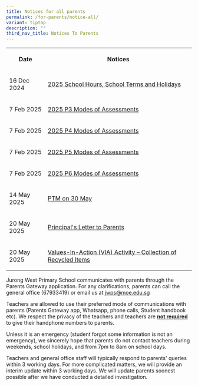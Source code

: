 ```yaml
---
title: Notices for all parents
permalink: /for-parents/notice-all/
variant: tiptap
description: ""
third_nav_title: Notices To Parents
---
```

<table style="minWidth: 50px">
<colgroup>
<col>
<col>
</colgroup>
<tbody>
<tr>
<th rowspan="1" colspan="1">
<p>Date</p>
</th>
<th rowspan="1" colspan="1">
<p>Notices</p>
</th>
</tr>
<tr>
<td rowspan="1" colspan="1">
<p>16 Dec 2024</p>
</td>
<td rowspan="1" colspan="1">
<p><a href="/files/Letter to parents/Term 1/001_School_Hours__School_Terms_and_Holidays_for_2025.pdf" rel="noopener nofollow" target="_blank">2025 School Hours, School Terms and Holidays</a>
</p>
</td>
</tr>
<tr>
<td rowspan="1" colspan="1">
<p>7 Feb 2025</p>
</td>
<td rowspan="1" colspan="1">
<p><a href="/files/JWPS_2025_P3_Assessment_Overview__Topics_and_Components_.pdf" rel="noopener nofollow" target="_blank">2025 P3 Modes of Assessments</a>
</p>
</td>
</tr>
<tr>
<td rowspan="1" colspan="1">
<p>7 Feb 2025</p>
</td>
<td rowspan="1" colspan="1">
<p><a href="/files/JWPS_2025_P4_Assessment_Overview__Topics_and_Components_.pdf" rel="noopener nofollow" target="_blank">2025 P4 Modes of Assessments</a>
</p>
</td>
</tr>
<tr>
<td rowspan="1" colspan="1">
<p>7 Feb 2025</p>
</td>
<td rowspan="1" colspan="1">
<p><a href="/files/JWPS_2025_P5_Assessment_Overview__Topics_and_Components_.pdf" rel="noopener nofollow" target="_blank">2025 P5 Modes of Assessments</a>
</p>
</td>
</tr>
<tr>
<td rowspan="1" colspan="1">
<p>7 Feb 2025</p>
</td>
<td rowspan="1" colspan="1">
<p><a href="/files/JWPS_2025_P6_Assessment_Overview__Topics_and_Components_.pdf" rel="noopener nofollow" target="_blank">2025 P6 Modes of Assessments</a>
</p>
</td>
</tr>
<tr>
<td rowspan="1" colspan="1">
<p>14 May 2025</p>
</td>
<td rowspan="1" colspan="1">
<p><a href="/files/Letter to parents/Term 2/052_PTM_30_May_2025.pdf" rel="noopener nofollow" target="_blank">PTM on 30 May</a>
</p>
</td>
</tr>
<tr>
<td rowspan="1" colspan="1">
<p>20 May 2025</p>
</td>
<td rowspan="1" colspan="1">
<p><a href="/files/Letter to parents/Term 2/056_Letter_to_Parents.pdf" rel="noopener nofollow" target="_blank">Principal's Letter to Parents</a>
</p>
</td>
</tr>
<tr>
<td rowspan="1" colspan="1">
<p>20 May 2025</p>
</td>
<td rowspan="1" colspan="1">
<p><a href="/files/Letter to parents/Term 2/055_Collection_of_Recycled_items_2025.pdf" rel="noopener nofollow" target="_blank">Values-In-Action (VIA) Activity – Collection of Recycled Items</a>
</p>
</td>
</tr>
</tbody>
</table>
<p></p>
<p>Jurong West Primary School communicates with parents through the Parents
Gateway application. For any clarifications, parents can call the general
office (67933419) or email us at <a href="mailto:jwsc2@ymca.edu.sg" rel="noopener noreferrer nofollow" target="_blank">jwps@moe.edu.sg</a>
</p>
<p>Teachers are allowed to use their preferred mode of communications with
parents (Parents Gateway app, Whatsapp, phone calls, Student handbook etc).
We respect the privacy of the teachers and teachers are <strong><u>not required</u></strong> to
give their handphone numbers to parents.</p>
<p>Unless it is an emergency (student forgot some information is not an emergency),
we sincerely hope that parents do not contact teachers during weekends,
school holidays, and from 7pm to 8am on school days.</p>
<p>Teachers and general office staff will typically respond to parents' queries
within 3 working days. For more complicated matters, we will provide an
interim update within 3 working days. We will update parents soonest possible
after we have conducted a detailed investigation.</p>